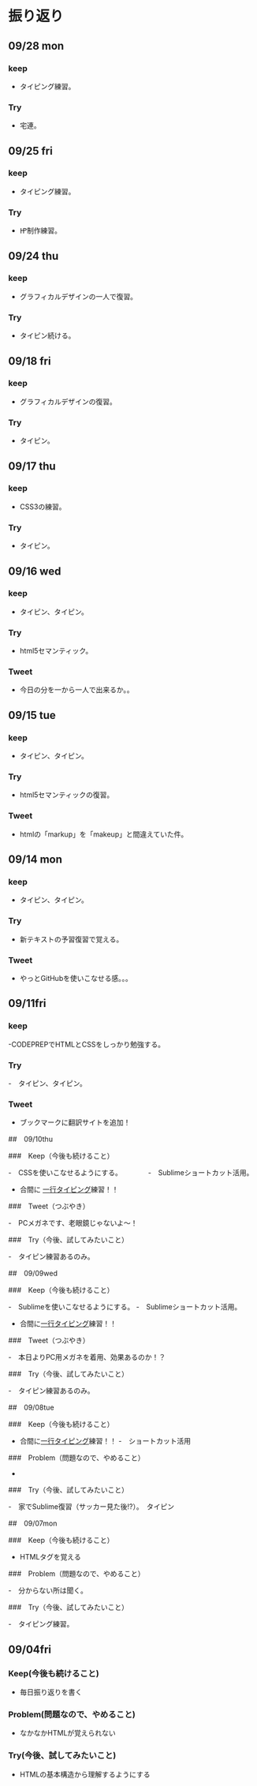 # 振り返り

## 09/28 mon

### keep

- タイピング練習。

### Try

- 宅連。


## 09/25 fri

### keep

- タイピング練習。

### Try

- ㏋制作練習。


## 09/24 thu

### keep

- グラフィカルデザインの一人で復習。

### Try

- タイピン続ける。


## 09/18 fri

### keep

- グラフィカルデザインの復習。

### Try

- タイピン。


## 09/17 thu

### keep

- CSS3の練習。

### Try

- タイピン。


## 09/16 wed

### keep

- タイピン、タイピン。

### Try

- html5セマンティック。

### Tweet

- 今日の分を一から一人で出来るか。。


## 09/15 tue

### keep

- タイピン、タイピン。

### Try

- html5セマンティックの復習。

### Tweet

- htmlの「markup」を「makeup」と間違えていた件。


## 09/14 mon

### keep

- タイピン、タイピン。

### Try

- 新テキストの予習復習で覚える。

### Tweet

- やっとGitHubを使いこなせる感。。。


## 09/11fri

### keep

-CODEPREPでHTMLとCSSをしっかり勉強する。

### Try

-　タイピン、タイピン。

### Tweet

- ブックマークに翻訳サイトを追加！


##　09/10thu

###　Keep（今後も続けること）

-　CSSを使いこなせるようにする。　　　　
-　Sublimeショートカット活用。　　　　
- 合間に
<a href="http://www.seikoutyping.com/index.php?shosinshatyping">一行タイピング</a>練習！！

###　Tweet（つぶやき）

-　PCメガネです、老眼鏡じゃないよ～！

###　Try（今後、試してみたいこと）

-　タイピン練習あるのみ。

##　09/09wed

###　Keep（今後も続けること）

-　Sublimeを使いこなせるようにする。
-　Sublimeショートカット活用。
- 合間に<a href="http://www.seikoutyping.com/index.php?shosinshatyping">一行タイピング</a>練習！！

###　Tweet（つぶやき）

-　本日よりPC用メガネを着用、効果あるのか！？

###　Try（今後、試してみたいこと）

-　タイピン練習あるのみ。


##　09/08tue

###　Keep（今後も続けること）

- 合間に<a href="http://www.seikoutyping.com/index.php?shosinshatyping">一行タイピング</a>練習！！
-　ショートカット活用

###　Problem（問題なので、やめること）

-

###　Try（今後、試してみたいこと）

-　家でSublime復習（サッカー見た後!?）。　タイピン


##　09/07mon

###　Keep（今後も続けること）

- HTMLタグを覚える

###　Problem（問題なので、やめること）

-　分からない所は聞く。

###　Try（今後、試してみたいこと）

-　タイピング練習。


## 09/04fri

### Keep(今後も続けること)

- 毎日振り返りを書く

### Problem(問題なので、やめること)

- なかなかHTMLが覚えられない

### Try(今後、試してみたいこと)

- HTMLの基本構造から理解するようにする

